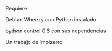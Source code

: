 Requiere:

Debian Wheezy con Python instalado

python control 0.6 con sus dependencias




Un trabajo de lmpizarro 
